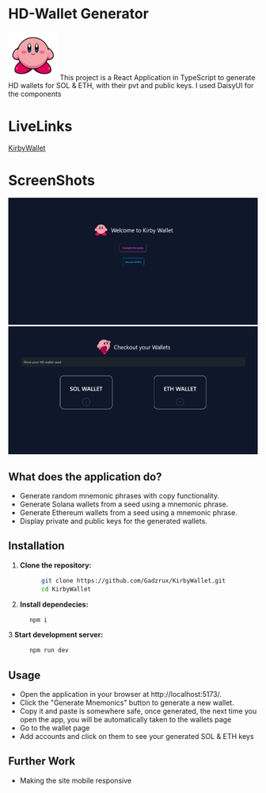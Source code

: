 # HD-Wallet Generator
  <img src="./src/assets/kirby.png" alt="Kirby" width="100"/>
 This project is a React Application in TypeScript to generate HD wallets for SOL & ETH, with their pvt and public keys.
 I used DaisyUI for the components

# LiveLinks
[KirbyWallet](google.com)

# ScreenShots
![Wallet Image](./src/assets/pic1.png)
![Wallet Image](./src/assets/pic2.png)
## What does the application do?

- Generate random mnemonic phrases with copy functionality.
- Generate Solana wallets from a seed using a mnemonic phrase.
- Generate Ethereum wallets from a seed using a mnemonic phrase.
- Display private and public keys for the generated wallets.

## Installation

1. **Clone the repository:**

   ```bash
         git clone https://github.com/Gadzrux/KirbyWallet.git
         cd KirbyWallet 
   ```
2. **Install dependecies:**

```bash
      npm i

```
3 **Start development server:**

```bash
      npm run dev

```

## Usage
- Open the application in your browser at http://localhost:5173/.
- Click the "Generate Mnemonics" button to generate a new wallet.
- Copy it and paste is somewhere safe, once generated, the next time you open the app, you will be automatically taken to the wallets page
- Go to the wallet page
- Add accounts and click on them to see your generated SOL & ETH keys

## Further Work
- Making the site mobile responsive
